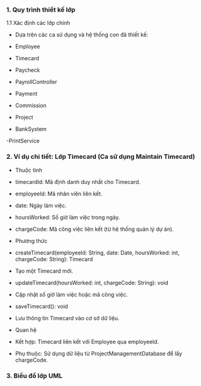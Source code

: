 ### 1. Quy trình thiết kế lớp
1.1 Xác định các lớp chính

- Dựa trên các ca sử dụng và hệ thống con đã thiết kế:

- Employee

- Timecard

- Paycheck

- PayrollController

- Payment

- Commission

- Project

- BankSystem

-PrintService

### 2. Ví dụ chi tiết: Lớp Timecard (Ca sử dụng Maintain Timecard)

- Thuộc tính

- timecardId: Mã định danh duy nhất cho Timecard.

- employeeId: Mã nhân viên liên kết.

- date: Ngày làm việc.

- hoursWorked: Số giờ làm việc trong ngày.

- chargeCode: Mã công việc liên kết (từ hệ thống quản lý dự án).

- Phương thức

- createTimecard(employeeId: String, date: Date, hoursWorked: int, chargeCode: String): Timecard

- Tạo một Timecard mới.

- updateTimecard(hoursWorked: int, chargeCode: String): void

- Cập nhật số giờ làm việc hoặc mã công việc.

- saveTimecard(): void

- Lưu thông tin Timecard vào cơ sở dữ liệu.

- Quan hệ

- Kết hợp: Timecard liên kết với Employee qua employeeId.

- Phụ thuộc: Sử dụng dữ liệu từ ProjectManagementDatabase để lấy chargeCode.

### 3. Biểu đồ lớp UML
